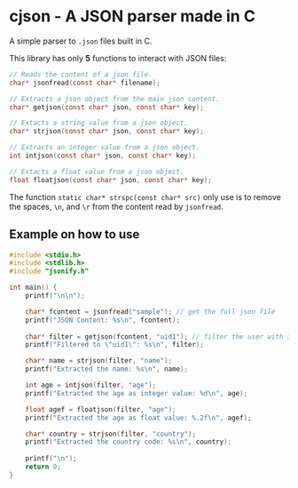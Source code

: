 # cjson - A JSON parser made in C

A simple parser to `.json` files built in C.

This library has only **5** functions to interact with JSON files:

```c
// Reads the content of a json file.
char* jsonfread(const char* filename);

// Extracts a json object from the main json content.
char* getjson(const char* json, const char* key);

// Extacts a string value from a json object.
char* strjson(const char* json, const char* key);

// Extracts an integer value from a json object.
int intjson(const char* json, const char* key);

// Extacts a float value from a json object.
float floatjson(const char* json, const char* key);
```

The function `static char* strspc(const char* src)` only use is to remove the spaces, `\n`, and `\r` from the content read by `jsonfread`. 

## Example on how to use

```c
#include <stdio.h>
#include <stdlib.h>
#include "jsonify.h"

int main() {
    printf("\n\n");

    char* fcontent = jsonfread("sample"); // get the full json file
    printf("JSON Content: %s\n", fcontent);
    
    char* filter = getjson(fcontent, "uid1"); // filter the user with id equal to "uid1"
    printf("Filtered to \"uid1\": %s\n", filter);

    char* name = strjson(filter, "name");
    printf("Extracted the name: %s\n", name);

    int age = intjson(filter, "age");
    printf("Extracted the age as integer value: %d\n", age);

    float agef = floatjson(filter, "age");
    printf("Extracted the age as float value: %.2f\n", agef);

    char* country = strjson(filter, "country");
    printf("Extracted the country code: %s\n", country);
    
    printf("\n");
    return 0;
}
```
